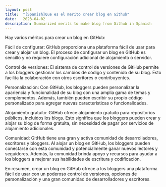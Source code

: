 ```yaml
---
layout: post
title:  "[Spanish]Que es el merito crear blog en Github"
date:   2023-04-02
description: Summarized merits to make blog from Github in Spanish
---
```


Hay varios méritos para crear un blog en GitHub:

Fácil de configurar: GitHub proporciona una plataforma fácil de usar para crear y alojar un blog. El proceso de configurar un blog en GitHub es sencillo y no requiere configuración adicional de alojamiento o servidor.

Control de versiones: El sistema de control de versiones de GitHub permite a los bloggers gestionar los cambios de código y contenido de su blog. Esto facilita la colaboración con otros escritores o contribuyentes.

Personalización: Con GitHub, los bloggers pueden personalizar la apariencia y funcionalidad de su blog con una amplia gama de temas y complementos. Además, también pueden escribir su propio código personalizado para agregar nuevas características o funcionalidades.

Alojamiento gratuito: GitHub ofrece alojamiento gratuito para repositorios públicos, incluidos los blogs. Esto significa que los bloggers pueden crear y alojar su blog de forma gratuita, sin necesidad de pagar por servicios de alojamiento adicionales.

Comunidad: GitHub tiene una gran y activa comunidad de desarrolladores, escritores y bloggers. Al alojar un blog en GitHub, los bloggers pueden conectarse con esta comunidad y potencialmente ganar nuevos lectores y seguidores. Además, la comunidad brinda apoyo y recursos para ayudar a los bloggers a mejorar sus habilidades de escritura y codificación.

En resumen, crear un blog en GitHub ofrece a los bloggers una plataforma fácil de usar con un poderoso control de versiones, opciones de personalización y una gran comunidad de desarrolladores y escritores.

